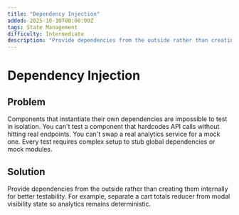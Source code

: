 ```yaml
---
title: "Dependency Injection"
added: 2025-10-10T00:00:00Z
tags: State Management
difficulty: Intermediate
description: "Provide dependencies from the outside rather than creating them internally for better testability."
---
```

# Dependency Injection

## Problem

Components that instantiate their own dependencies are impossible to test in isolation. You can't test a component that hardcodes API calls without hitting real endpoints. You can't swap a real analytics service for a mock one. Every test requires complex setup to stub global dependencies or mock modules.

## Solution

Provide dependencies from the outside rather than creating them internally for better testability. For example, separate a cart totals reducer from modal visibility state so analytics remains deterministic.
